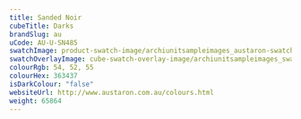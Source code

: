 ```yaml
---
title: Sanded Noir
cubeTitle: Darks
brandSlug: au
uCode: AU-U-SN485
swatchImage: product-swatch-image/archiunitsampleimages_austaron-swatch_Sanded_Noir.jpg
swatchOverlayImage: cube-swatch-overlay-image/archiunitsampleimages_swatch-overlay_austaron.png
colourRgb: 54, 52, 55
colourHex: 363437
isDarkColour: "false"
websiteUrl: http://www.austaron.com.au/colours.html
weight: 65864
---
```

